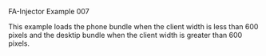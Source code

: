 FA-Injector Example 007

This example loads the phone bundle when the client width is less than 600 pixels
and the desktip bundle when the client width is greater than 600 pixels.

